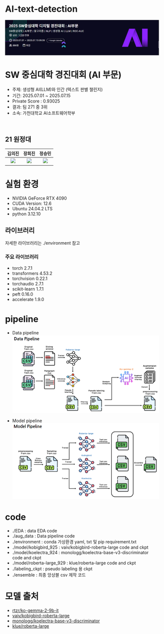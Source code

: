 # AI-text-detection
![panel](./image/panel.png)

# SW 중심대학 경진대회 (AI 부문)
- 주제: 생성형 AI(LLM)와 인간 (텍스트 판별 챌린지)
- 기간: 2025.07.01 ~ 2025.07.15 
- Private Score : 0.93025
- 결과: 팀 271 중 3위  
- 소속: 가천대학교 AI소프트웨어학부

<br />

## 21 원정대

| 김의진 | 장희진 | 정승민 |
| :---: | :---: | :---: |
| <img src="https://avatars.githubusercontent.com/u/94896197?v=4" width=300> | <img src="https://avatars.githubusercontent.com/u/105128163?v=4" width=300> | <img src="https://avatars.githubusercontent.com/u/105360496?v=4" width=300> |

# 실험 환경

- NVIDIA GeForce RTX 4090
- CUDA Version: 12.6
- Ubuntu 24.04.2 LTS
- python 3.12.10

## 라이브러리

자세한 라이브러리는 ./environment 참고

### 주요 라이브러리
- torch 2.7.1
- transformers 4.53.2
- torchvision 0.22.1
- torchaudio 2.7.1
- scikit-learn 1.7.1
- peft 0.16.0
- accelerate 1.9.0

# pipeline

- Data pipeline
![data_pipeline](./image/data_pipeline.png)

- Model pipeline
![model_pipeline](./image/model_pipeline.png)

# code
- ./EDA : data EDA code
- ./aug_data : Data pipeline code
- ./environment : conda 가상환경 yaml, txt 및 pip requirement.txt
- ./model/kobigbird_925 : vaiv/kobigbird-roberta-large code and ckpt
- ./model/koelectra_924 : monologg/koelectra-base-v3-discriminator code and ckpt
- ./model/roberta-large_929 : klue/roberta-large code and ckpt
- ./labeling_ckpt : pseudo labeling 용 ckpt 
- ./ensemble : 최종 앙상블 csv 제작 코드

# 모델 출처
- [rtzr/ko-gemma-2-9b-it](https://huggingface.co/rtzr/ko-gemma-2-9b-it)
- [vaiv/kobigbird-roberta-large](https://huggingface.co/vaiv/kobigbird-roberta-large)
- [monologg/koelectra-base-v3-discriminator](https://huggingface.co/monologg/koelectra-base-v3-discriminator)
- [klue/roberta-large](https://huggingface.co/klue/roberta-large)